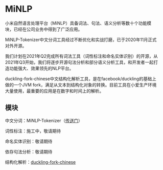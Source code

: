 # MiNLP
小米自然语言处理平台（MiNLP）具备词法、句法、语义分析等数十个功能模块，已经在公司业务中得到了广泛应用。

MiNLP-Tokenizer中文分词工具经过不断优化和实战打磨，已于2020年11月正式对外开源。

我们计划在2021年Q2完成所有词法工具（词性标注和命名实体识别）的开源，从2021年Q3开始，我们将逐步开源句法分析和部分语义分析工具，和开发者一起打造功能强大、效果领先的NLP平台。

duckling-fork-chinese中文结构化解析工具，是在facebook/duckling的基础上做的一个JVM fork，满足从文本到结构化对象的转换。目前工具在小爱生产环境大量使用，最重要的应用是在数字和时间上的解析。

## 模块
中文分词：MiNLP-Tokenizer（[传送门](./minlp-tokenizer)）

词性标注：施工中，敬请期待

命名实体识别：敬请期待

依存句法分析：敬请期待

结构化解析：[duckling-fork-chinese](./duckling-fork-chinese)
